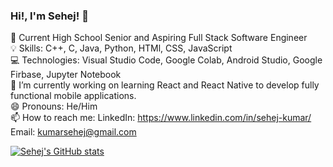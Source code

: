 ### Hi!, I'm Sehej! 👋

<!--
**sehejkumar/sehejkumar** is a ✨ _special_ ✨ repository because its `README.md` (this file) appears on your GitHub profile.

Here are some ideas to get you started:

- 🔭 I’m currently working on ...
- 🌱 I’m currently learning ...
- 👯 I’m looking to collaborate on ...
- 🤔 I’m looking for help with ...
- 💬 Ask me about ...
- 📫 How to reach me: ...
- 😄 Pronouns: ...
- ⚡ Fun fact: ...
-->
🏫 Current High School Senior and Aspiring Full Stack Software Engineer </br>
💡 Skills: C++, C, Java, Python, HTMl, CSS, JavaScript </br>
💻 Technologies: Visual Studio Code, Google Colab, Android Studio, Google Firbase, Jupyter Notebook </br>
📱 I’m currently working on learning React and React Native to develop fully functional mobile applications. </br>
😄 Pronouns: He/Him </br>
📫 How to reach me: LinkedIn: https://www.linkedin.com/in/sehej-kumar/  Email: kumarsehej@gmail.com </br>

[![Sehej's GitHub stats](https://github-readme-stats.vercel.app/api?username=sehejkumar&show_icons=true&theme=radical)](https://github.com/anuraghazra/github-readme-stats)
